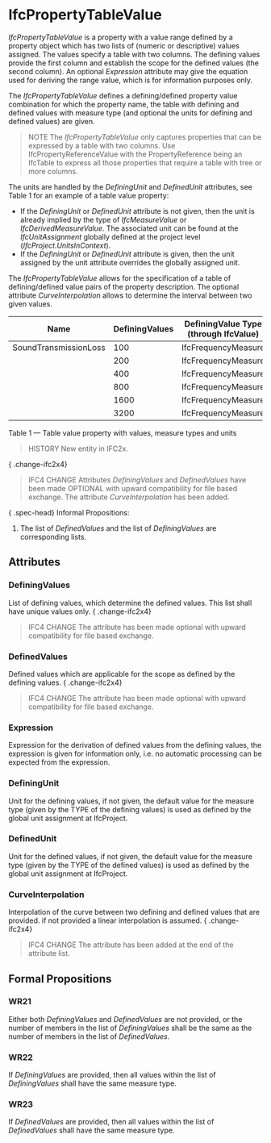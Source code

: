 # IfcPropertyTableValue

_IfcPropertyTableValue_ is a property with a value range defined by a property object which has two lists of (numeric or descriptive) values assigned. The values specify a table with two columns. The defining values provide the first column and establish the scope for the defined values (the second column). An optional _Expression_ attribute may give the equation used for deriving the range value, which is for information purposes only.

The _IfcPropertyTableValue_ defines a defining/defined property value combination for which the property name, the table with defining and defined values with measure type (and optional the units for defining and defined values) are given.

> NOTE  The _IfcPropertyTableValue_ only captures properties that can be expressed by a table with two columns. Use IfcPropertyReferenceValue with the PropertyReference being an IfcTable to express all those properties that require a table with tree or more columns.

The units are handled by the _DefiningUnit_ and _DefinedUnit_ attributes, see Table 1 for an example of a table value property:

* If the _DefiningUnit_ or _DefinedUnit_ attribute is not given, then the unit is already implied by the type of _IfcMeasureValue_ or _IfcDerivedMeasureValue_. The associated unit can be found at the _IfcUnitAssignment_ globally defined at the project level (_IfcProject.UnitsInContext_). 
* If the _DefiningUnit_ or _DefinedUnit_ attribute is given, then the unit assigned by the unit attribute overrides the globally assigned unit. 

The _IfcPropertyTableValue_ allows for the specification of a table of defining/defined value pairs of the property description. The optional attribute _CurveInterpolation_ allows to determine the interval between two given values.


|Name|DefiningValues|DefiningValue Type (through IfcValue)|DefinedValues|DefinedValue Type (through IfcValue)|DefiningUnit|DefinedUnit|
|--- |--- |--- |--- |--- |--- |--- |
|SoundTransmissionLoss|100|IfcFrequencyMeasure|20|IfcNumericMeasure|-|dB|
||200|IfcFrequencyMeasure|42|IfcNumericMeasure|||
||400|IfcFrequencyMeasure|46|IfcNumericMeasure|||
||800|IfcFrequencyMeasure|56|IfcNumericMeasure|||
||1600|IfcFrequencyMeasure|60|IfcNumericMeasure|||
||3200|IfcFrequencyMeasure|65|IfcNumericMeasure|||

Table 1 &mdash; Table value property with values, measure types and units

> HISTORY  New entity in IFC2x.

{ .change-ifc2x4}
> IFC4 CHANGE  Attributes _DefiningValues_ and _DefinedValues_ have been made OPTIONAL with upward compatibility for file based exchange. The attribute _CurveInterpolation_ has been added.

 

{ .spec-head}
Informal Propositions:

1. The list of _DefinedValues_ and the list of _DefiningValues_ are corresponding lists.

## Attributes

### DefiningValues
List of defining values, which determine the defined values. This list shall have unique values only.
{ .change-ifc2x4}
> IFC4 CHANGE  The attribute has been made optional with upward compatibility for file based exchange.

### DefinedValues
Defined values which are applicable for the scope as defined by the defining values.
{ .change-ifc2x4}
> IFC4 CHANGE  The attribute has been made optional with upward compatibility for file based exchange.

### Expression
Expression for the derivation of defined values from the defining values, the expression is given for information only, i.e. no automatic processing can be expected from the expression.

### DefiningUnit
Unit for the defining values, if not given, the default value for the measure type (given by the TYPE of the defining values) is used as defined by the global unit assignment at IfcProject.

### DefinedUnit
Unit for the defined values, if not given, the default value for the measure type (given by the TYPE of the defined values) is used as defined by the global unit assignment at IfcProject.

### CurveInterpolation
Interpolation of the curve between two defining and defined values that are provided. if not provided a linear interpolation is assumed.
{ .change-ifc2x4}
> IFC4 CHANGE  The attribute has been added at the end of the attribute list.

## Formal Propositions

### WR21
Either both _DefiningValues_ and _DefinedValues_ are not provided, or the number of members in the list of _DefiningValues_ shall be the same as the number of members in the list of _DefinedValues_.

### WR22
If _DefiningValues_ are provided, then all values within the list of _DefiningValues_ shall have the same measure type.

### WR23
If _DefinedValues_ are provided, then all values within the list of _DefinedValues_ shall have the same measure type.
